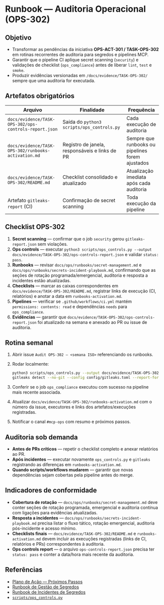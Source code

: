 # Runbook — Auditoria Operacional (OPS-302)

## Objetivo

- Transformar as pendências da iniciativa **OPS-ACT-301 / TASK-OPS-302** em rotinas recorrentes de auditoria para segredos e pipelines MCP.
- Garantir que o pipeline CI aplique secret scanning (`security`) e validações de checklist (`ops_compliance`) antes de liberar `lint`, `test` e `smoke`.
- Produzir evidências versionadas em `/docs/evidence/TASK-OPS-302/` sempre que uma auditoria for executada.

## Artefatos obrigatórios

| Arquivo | Finalidade | Frequência |
| ------- | ---------- | ---------- |
| `docs/evidence/TASK-OPS-302/ops-controls-report.json` | Saída do `python3 scripts/ops_controls.py` | Cada execução de auditoria |
| `docs/evidence/TASK-OPS-302/runbooks-activation.md` | Registro de janela, responsáveis e links de PR | Sempre que runbooks ou pipelines forem ajustados |
| `docs/evidence/TASK-OPS-302/README.md` | Checklist consolidado e atualizado | Atualização imediata após cada auditoria |
| Artefato `gitleaks-report` (CI) | Confirmação de secret scanning | Toda execução da pipeline |

## Checklist OPS-302

1. **Secret scanning** — confirmar que o job `security` gerou `gitleaks-report.json` sem violações.
2. **Ops controls** — executar `python3 scripts/ops_controls.py --output docs/evidence/TASK-OPS-302/ops-controls-report.json` e validar `status: pass`.
3. **Runbooks** — revisar `docs/ops/runbooks/secret-management.md` e `docs/ops/runbooks/secrets-incident-playbook.md`, confirmando que as seções de rotação programada/emergencial, auditoria e resposta a incidentes estão atualizadas.
4. **Checklists** — marcar as caixas correspondentes em `docs/evidence/TASK-OPS-302/README.md`, registrar links de execução (CI, relatórios) e anotar a data em `runbooks-activation.md`.
5. **Pipelines** — verificar se `.github/workflows/ci.yml` mantém `permissions: contents: read` e dependências `needs` para `ops_compliance`.
6. **Evidências** — garantir que `docs/evidence/TASK-OPS-302/ops-controls-report.json` foi atualizado na semana e anexado ao PR ou issue de auditoria.

## Rotina semanal

1. Abrir issue `Audit OPS-302 — <semana ISO>` referenciando os runbooks.
2. Rodar localmente:

   ```bash
   python3 scripts/ops_controls.py --output docs/evidence/TASK-OPS-302/ops-controls-report.json
   gitleaks detect --no-git --config config/gitleaks.toml --report-format json --report-path docs/evidence/TASK-OPS-302/gitleaks-weekly.json
   ```

3. Conferir se o job `ops_compliance` executou com sucesso na pipeline mais recente associada.
4. Atualizar `docs/evidence/TASK-OPS-302/runbooks-activation.md` com o número da issue, executores e links dos artefatos/execuções registradas.
5. Notificar o canal `#mcp-ops` com resumo e próximos passos.

## Auditoria sob demanda

- **Antes de PRs críticos** — repetir o checklist completo e anexar relatórios ao PR.
- **Após incidentes** — executar novamente `ops_controls.py` e `gitleaks` registrando as diferenças em `runbooks-activation.md`.
- **Quando scripts/workflows mudarem** — garantir que novas dependências sejam cobertas pela pipeline antes do merge.

## Indicadores de conformidade

- **Cobertura de rotação** — `docs/ops/runbooks/secret-management.md` deve conter seções de rotação programada, emergencial e auditoria contínua com ligações para evidências atualizadas.
- **Resposta a incidentes** — `docs/ops/runbooks/secrets-incident-playbook.md` precisa listar o fluxo tático, rotação emergencial, auditoria pós-incidente e acesso mínimo.
- **Checklists finais** — `docs/evidence/TASK-OPS-302/README.md` e `runbooks-activation.md` devem incluir as execuções registradas (links de CI, relatórios e PRs) correspondentes à auditoria.
- **Ops controls report** — o arquivo `ops-controls-report.json` precisa ter `status: pass` e conter a data/hora mais recente da auditoria.

## Referências

- [Plano de Ação — Próximos Passos](../../next-steps-activation.md)
- [Runbook de Gestão de Segredos](secret-management.md)
- [Runbook de Incidentes de Segredos](secrets-incident-playbook.md)
- [`scripts/ops_controls.py`](../../../scripts/ops_controls.py)

